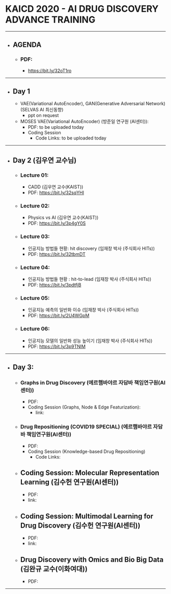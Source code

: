 # KAICD 2020 - AI DRUG DISCOVERY ADVANCE TRAINING

---

- ## AGENDA

  - ### PDF:
    - https://bit.ly/32oT1ro

---

- ## Day 1
  - VAE(Variational AutoEncoder), GAN(Generative Adversarial Network) (SELVAS AI 최신동향)
    - ppt on request
  - MOSES VAE(Variational AutoEncoder) (방준일 연구원 (AI센터)):
    - PDF: to be uploaded today
    - Coding Session
      - Code Links: to be uploaded today

---

- ## Day 2 (김우연 교수님)

  - ### Lecture 01:
    - CADD (김우연 교수(KAIST))
    - PDF: https://bit.ly/32sqYHI
  - ### Lecture 02:
    - Physics vs AI (김우연 교수(KAIST))
    - PDF: https://bit.ly/3p4gY0S
  - ### Lecture 03:
    - 인공지능 방법들 현황: hit discovery (임재창 박사 (주식회사 HITs))
    - PDF: https://bit.ly/32tbmDT
  - ### Lecture 04:
    - 인공지능 방법들 현황 : hit-to-lead (임재창 박사 (주식회사 HITs))
    - PDF: https://bit.ly/3pdtfjB
  - ### Lecture 05:
    - 인공지능 예측의 일반화 이슈 (임재창 박사 (주식회사 HITs))
    - PDF: https://bit.ly/2U4WGpM
  - ### Lecture 06:
    - 인공지능 모델의 일반화 성능 높이기 (임재창 박사 (주식회사 HITs))
    - PDF: https://bit.ly/3p9TNlM

---

- ## Day 3:

  - ### Graphs in Drug Discovery (에르햄바야르 자담바 책임연구원(AI센터))
    - PDF:
    - Coding Session (Graphs, Node & Edge Featurization):
      - link:
  - ### Drug Repositioning (COVID19 SPECIAL) (에르햄바야르 자담바 책임연구원(AI센터))

    - PDF:
    - Coding Session (Knowledge-based Drug Repositioning)
      - Code Links:

  - ## Coding Session: Molecular Representation Learning (김수헌 연구원(AI센터))
    - PDF:
    - link:
  - ## Coding Session: Multimodal Learning for Drug Discovery (김수헌 연구원(AI센터))
    - PDF:
    - link:
  - ## Drug Discovery with Omics and Bio Big Data (김완규 교수(이화여대))
    - PDF:

---
